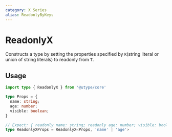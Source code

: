 ```yaml
---
category: X Series
alias: ReadonlyByKeys
---
```


# ReadonlyX

<TypeInfo category="X Series" :alias="['ReadonlyByKeys']" />

Constructs a type by setting the properties specified by `K`(string literal or union of string literals) to readonly from `T`.

## Usage

```ts twoslash
import type { ReadonlyX } from '@utype/core'

type Props = {
  name: string;
  age: number;
  visible: boolean;
}

// Expect: { readonly name: string; readonly age: number; visible: boolean; } // [!code highlight]
type ReadonlyXProps = ReadonlyX<Props, 'name' | 'age'>
```

